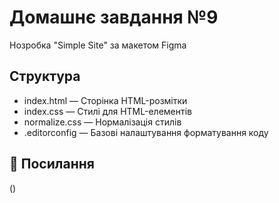# Домашнє завдання №9

Hозробка "Simple Site" за макетом Figma

## Структура

- index.html — Cторінка HTML-розмітки
- index.css — Cтилі для HTML-елементів
- normalize.css — Нормалізація стилів
- .editorconfig — Базові налаштування форматування коду

## 🔗 Посилання

()
